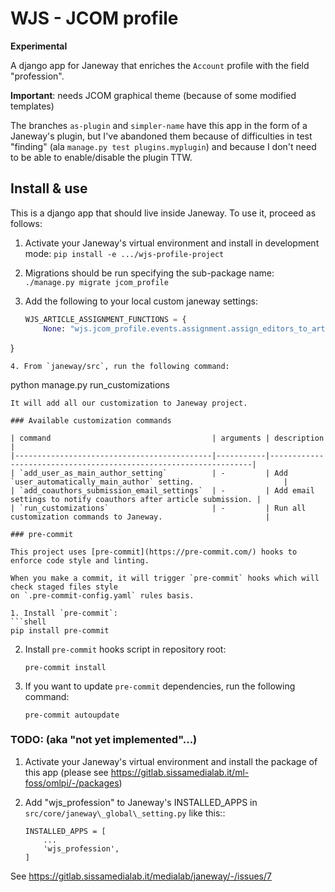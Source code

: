 # WJS - JCOM profile

**Experimental**

A django app for Janeway that enriches the `Account` profile with the
field "profession".

**Important**: needs JCOM graphical theme (because of some modified templates)

The branches `as-plugin` and `simpler-name` have this app in the form
of a Janeway's plugin, but I've abandoned them because of difficulties
in test "finding" (ala `manage.py test plugins.myplugin`) and because
I don't need to be able to enable/disable the plugin TTW.

## Install & use

This is a django app that should live inside Janeway. To use it, proceed as follows:

1. Activate your Janeway's virtual environment and install in development mode:
   `pip install -e .../wjs-profile-project`

2. Migrations should be run specifying the sub-package name:
   `./manage.py migrate jcom_profile`
3. Add the following to your local custom janeway settings:
   ```python
   WJS_ARTICLE_ASSIGNMENT_FUNCTIONS = {
       None: "wjs.jcom_profile.events.assignment.assign_editors_to_articles",

}

   ```
4. From `janeway/src`, run the following command:

   ```

python manage.py run_customizations

   ```
   It will add all our customization to Janeway project.

### Available customization commands

| command                                    | arguments | description                                                      |
|--------------------------------------------|-----------|------------------------------------------------------------------|
| `add_user_as_main_author_setting`          | -         | Add `user_automatically_main_author` setting.                    |
| `add_coauthors_submission_email_settings`  | -         | Add email settings to notify coauthors after article submission. |
| `run_customizations`                       | -         | Run all customization commands to Janeway.                       |

### pre-commit

This project uses [pre-commit](https://pre-commit.com/) hooks to enforce code style and linting.

When you make a commit, it will trigger `pre-commit` hooks which will check staged files style
on `.pre-commit-config.yaml` rules basis.

1. Install `pre-commit`:
   ```shell
   pip install pre-commit
   ```

2. Install `pre-commit` hooks script in repository root:
   ```shell
   pre-commit install
   ```

3. If you want to update `pre-commit` dependencies, run the following command:
   ```shell
   pre-commit autoupdate
   ```

### TODO: (aka "not yet implemented"...)

1. Activate your Janeway's virtual environment and install the package
   of this app (please see
   https://gitlab.sissamedialab.it/ml-foss/omlpi/-/packages)

2. Add "wjs\_profession" to Janeway's INSTALLED\_APPS in
   `src/core/janeway\_global\_setting.py` like this::
   ```
   INSTALLED_APPS = [
       ...
       'wjs_profession',
   ]
   ```

See https://gitlab.sissamedialab.it/medialab/janeway/-/issues/7

